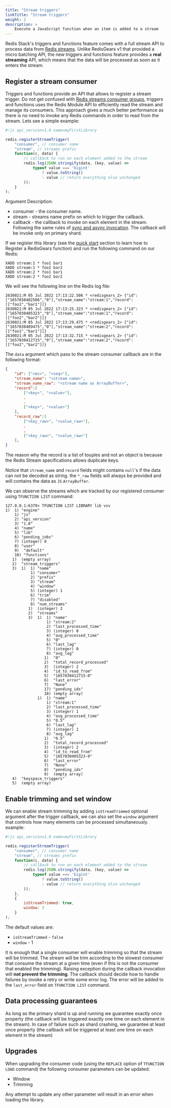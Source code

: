 ```yaml
---
title: "Stream triggers"
linkTitle: "Stream triggers"
weight: 2
description: >
    Execute a JavaScript function when an item is added to a stream
---
```


Redis Stack's triggers and functions feature comes with a full stream API to process data from [Redis streams](https://redis.io/docs/manual/data-types/streams/). Unlike RedisGears v1 that provided a micro batching API, the new triggers and functions feature provides a **real streaming** API, which means that the data will be processed as soon as it enters the stream.

## Register a stream consumer

Triggers and functions provide an API that allows to register a stream trigger. Do not get confused with [Redis streams consumer groups](https://redis.io/docs/manual/data-types/streams/#consumer-groups), triggers and functions uses the Redis Module API to efficiently read the stream and manage its consumers. This approach gives a much better performance as there is no need to invoke any Redis commands in order to read from the stream. Lets see a simple example:

```js
#!js api_version=1.0 name=myFirstLibrary

redis.registerStreamTrigger(
    "consumer", // consumer name
    "stream", // streams prefix
    function(c, data) {
        // callback to run on each element added to the stream
        redis.log(JSON.stringify(data, (key, value) =>
            typeof value === 'bigint'
                ? value.toString()
                : value // return everything else unchanged
        ));
    }
);
```

Argument Description:

* consumer - the consumer name.
* stream - streams name prefix on which to trigger the callback.
* callback - the callback to invoke on each element in the stream. Following the same rules of [sync and async invocation](/docs/interact/programmability/triggers-and-functions/concepts/sync_async/). The callback will be invoke only on primary shard.

If we register this library (see the [quick start](/docs/interact/programmability/triggers-and-functions/quick_start/) section to learn how to Register a RedisGears function) and run the following command on our Redis:

```
XADD stream:1 * foo1 bar1
XADD stream:1 * foo2 bar2
XADD stream:2 * foo1 bar1
XADD stream:2 * foo2 bar2
```

We will see the following line on the Redis log file:

```
2630021:M 05 Jul 2022 17:13:22.506 * <redisgears_2> {"id":["1657030402506","0"],"stream_name":"stream:1","record":[["foo1","bar1"]]}
2630021:M 05 Jul 2022 17:13:25.323 * <redisgears_2> {"id":["1657030405323","0"],"stream_name":"stream:1","record":[["foo2","bar2"]]}
2630021:M 05 Jul 2022 17:13:29.475 * <redisgears_2> {"id":["1657030409475","0"],"stream_name":"stream:2","record":[["foo1","bar1"]]}
2630021:M 05 Jul 2022 17:13:32.715 * <redisgears_2> {"id":["1657030412715","0"],"stream_name":"stream:2","record":[["foo2","bar2"]]}
```

The `data` argument which pass to the stream consumer callback are in the following format:

```json
{
    "id": ["<ms>", "<seq>"],
    "stream_name": "<stream name>",
    "stream_name_raw": "<stream name as ArrayBuffer>",
    "record":[
        ["<key>", "<value>"],
        .
        .
        ["<key>", "<value>"]
    ],
    "record_raw":[
        ["<key_raw>", "<value_raw>"],
        .
        .
        ["<key_raw>", "<value_raw>"]
    ],
}
```

The reason why the record is a list of touples and not an object is because the Redis Stream specifications allows duplicate keys.

Notice that `stream_name` and `record` fields might contains `null`'s if the data can not be decoded as string. the `*_raw` fields will always be provided and will contains the data as `JS` `ArrayBuffer`.

We can observe the streams which are tracked by our registered consumer using `TFUNCTION LIST` command:

```
127.0.0.1:6379> TFUNCTION LIST LIBRARY lib vvv
1)  1) "engine"
    1) "js"
    2) "api_version"
    3) "1.0"
    4) "name"
    5) "lib"
    6) "pending_jobs"
    7) (integer) 0
    8) "user"
    9)  "default"
    10) "functions"
   1)  (empty array)
   2)  "stream_triggers"
   3)  1)  1) "name"
           1) "consumer"
           2) "prefix"
           3) "stream"
           4) "window"
           5) (integer) 1
           6) "trim"
           7) "disabled"
           8) "num_streams"
          1)  (integer) 2
          2)  "streams"
          3)  1)  1) "name"
                  1) "stream:2"
                  2) "last_processed_time"
                  3) (integer) 0
                  4) "avg_processed_time"
                  5) "0"
                  6) "last_lag"
                  7) (integer) 0
                  8) "avg_lag"
                 1)  "0"
                 2)  "total_record_processed"
                 3)  (integer) 2
                 4)  "id_to_read_from"
                 5)  "1657030412715-0"
                 6)  "last_error"
                 7)  "None"
                 17) "pending_ids"
                 18) (empty array)
              1)  1) "name"
                  1) "stream:1"
                  2) "last_processed_time"
                  3) (integer) 1
                  4) "avg_processed_time"
                  5) "0.5"
                  6) "last_lag"
                  7) (integer) 1
                  8) "avg_lag"
                 1)  "0.5"
                 2)  "total_record_processed"
                 3)  (integer) 2
                 4)  "id_to_read_from"
                 5)  "1657030405323-0"
                 6)  "last_error"
                 7)  "None"
                 8)  "pending_ids"
                 9)  (empty array)
   4)  "keyspace_triggers"
   5)  (empty array)
```

## Enable trimming and set window

We can enable stream trimming by adding `isStreamTrimmed` optional argument after the trigger callback, we can also set the `window` argument that controls how many elements can be processed simultaneously. example:

```js
#!js api_version=1.0 name=myFirstLibrary

redis.registerStreamTrigger(
    "consumer", // consumer name
    "stream", // streams prefix
    function(c, data) {
        // callback to run on each element added to the stream
        redis.log(JSON.stringify(data, (key, value) =>
            typeof value === 'bigint'
                ? value.toString()
                : value // return everything else unchanged
        ));
    }, 
    {
        isStreamTrimmed: true,
        window: 3   
    }
);

```

The default values are:
* `isStreamTrimmed` - `false`
* `window` - 1

It is enough that a single consumer will enable trimming so that the stream will be trimmed. The stream will be trim according to the slowest consumer that consume the stream at a given time (even if this is not the consumer that enabled the trimming). Raising exception during the callback invocation will **not prevent the trimming**. The callback should decide how to handle failures by invoke a retry or write some error log. The error will be added to the `last_error` field on `TFUNCTION LIST` command.

## Data processing guarantees

As long as the primary shard is up and running we guarantee exactly once property (the callback will be triggered exactly one time on each element in the stream). In case of failure such as shard crashing, we guarantee at least once property (the callback will be triggered at least one time on each element in the stream)

## Upgrades

When upgrading the consumer code (using the `REPLACE` option of `TFUNCTION LOAD` command) the following consumer parameters can be updated:

* Window
* Trimming

Any attempt to update any other parameter will result in an error when loading the library.
